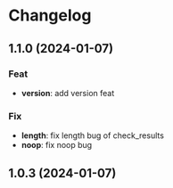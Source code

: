 # Changelog

## 1.1.0 (2024-01-07)

### Feat

- **version**: add version feat

### Fix

- **length**: fix length bug of check_results
- **noop**: fix noop bug

## 1.0.3 (2024-01-07)
